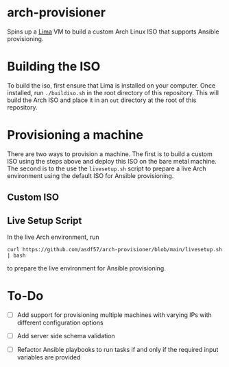 # arch-provisioner
Spins up a [Lima](https://github.com/lima-vm/lima/) VM to build a custom Arch Linux ISO that supports Ansible provisioning.
# Building the ISO
To build the iso, first ensure that Lima is installed on your computer. Once installed, run `./buildiso.sh` in the root directory of this repository. This will build the Arch ISO and place it in an `out` directory at the root of this repository.

# Provisioning a machine
There are two ways to provision a machine. The first is to build a custom ISO using the steps above and deploy this ISO on the bare metal machine. The second is to the use the `livesetup.sh` script to prepare a live Arch environment using the default ISO for Ansible provisioning.

## Custom ISO

## Live Setup Script
In the live Arch environment, run

```
curl https://github.com/asdf57/arch-provisioner/blob/main/livesetup.sh | bash
```

to prepare the live environment for Ansible provisioning.

# To-Do
- [ ] Add support for provisioning multiple machines with varying IPs with different configuration options
- [ ] Add server side schema validation
- [ ] Refactor Ansible playbooks to run tasks if and only if the required input variables are provided

